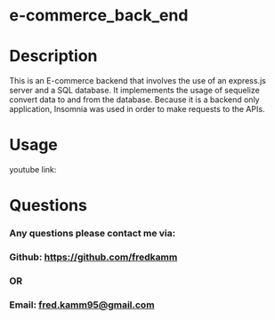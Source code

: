 # e-commerce_back_end

  # Description

  This is an E-commerce backend that involves the use of an express.js server and a SQL database. It implemements the usage of sequelize convert data to and from the database. Because it is a backend only application, Insomnia was used in order to make requests to the APIs.

  # Usage

  youtube link:

  # Questions

  ### Any questions please contact me via:
  ### Github: https://github.com/fredkamm
  ### OR
  ### Email: fred.kamm95@gmail.com